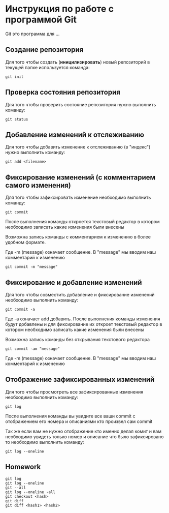 # Инструкция по работе с программой Git

Git это программа для ...

## Создание репозитория

Для того чтобы создать (**иницилизировать**) новый репозиторий в текущей папке используется команда:

    git init

## Проверка состояния репозитория

Для того чтобы проверить состояние репозитория нужно выполнить команду:

    git status

## Добавление изменений к отслеживанию

Для того чтобы добавить изменение к отслеживанию (в "индекс") нужно выполнить команду:

    git add <filename>

## Фиксирование изменений (с комментарием самого изменения)

Для того чтобы зафиксировать изменение необходимо выполнить команду:
    
    git commit

После выполнения команды откроется текстовый редактор в котором необходимо  записать какие изменения были внесены

Возможна запись команды с комментарием к изменению в более удобном формате.

Где -m (message) означает сообщение. В "message" мы вводим наш комментарий к изменению

    git commit -m "message"

## Фиксирование и добавление изменений

Для того чтобы совместить добавление и фиксирование изменений необходимо выполнить команду:

    git commit -a

Где -a означает add добавить.
После выполнения команды изменения будут добавлены и для фиксирование их откроет текстовый редактор в котором необходимо записать какие изменения были внесены

Возможна запись команды без открывания текстового редактора

    git commit -am "message"

Где -m (message) означает сообщение. В "message" мы вводим наш комментарий к изменению

## Отображение зафиксированных изменений

Для того чтобы просмотреть все зафиксированные изменения необходимо выполнить команду:

    git log

После выполнения команды вы увидите все ваши commit с отображением его номера и описаниями кто произвел сам commit

Так же если вам не нужно отображение кто именно делал комит и вам необходимо увидеть только номер и описание что было зафиксировано то необходимо выполнить команду:

    git log --oneline



## Homework

    git log 
    git log --oneline
    git --all
    git log --oneline -all
    git checkout <hash>
    git diff
    git diff <hash1> <hash2>